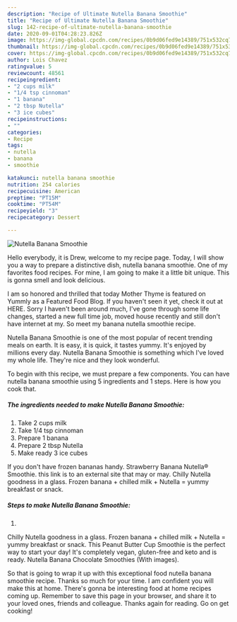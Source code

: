 ```yaml
---
description: "Recipe of Ultimate Nutella Banana Smoothie"
title: "Recipe of Ultimate Nutella Banana Smoothie"
slug: 142-recipe-of-ultimate-nutella-banana-smoothie
date: 2020-09-01T04:28:23.826Z
image: https://img-global.cpcdn.com/recipes/0b9d06fed9e14389/751x532cq70/nutella-banana-smoothie-recipe-main-photo.jpg
thumbnail: https://img-global.cpcdn.com/recipes/0b9d06fed9e14389/751x532cq70/nutella-banana-smoothie-recipe-main-photo.jpg
cover: https://img-global.cpcdn.com/recipes/0b9d06fed9e14389/751x532cq70/nutella-banana-smoothie-recipe-main-photo.jpg
author: Lois Chavez
ratingvalue: 5
reviewcount: 48561
recipeingredient:
- "2 cups milk"
- "1/4 tsp cinnoman"
- "1 banana"
- "2 tbsp Nutella"
- "3 ice cubes"
recipeinstructions:
- ""
categories:
- Recipe
tags:
- nutella
- banana
- smoothie

katakunci: nutella banana smoothie 
nutrition: 254 calories
recipecuisine: American
preptime: "PT15M"
cooktime: "PT54M"
recipeyield: "3"
recipecategory: Dessert

---
```



![Nutella Banana Smoothie](https://img-global.cpcdn.com/recipes/0b9d06fed9e14389/751x532cq70/nutella-banana-smoothie-recipe-main-photo.jpg)

Hello everybody, it is Drew, welcome to my recipe page. Today, I will show you a way to prepare a distinctive dish, nutella banana smoothie. One of my favorites food recipes. For mine, I am going to make it a little bit unique. This is gonna smell and look delicious.

I am so honored and thrilled that today Mother Thyme is featured on Yummly as a Featured Food Blog. If you haven&#39;t seen it yet, check it out at HERE. Sorry I haven&#39;t been around much, I&#39;ve gone through some life changes, started a new full time job, moved house recently and still don&#39;t have internet at my. So meet my banana nutella smoothie recipe.

Nutella Banana Smoothie is one of the most popular of recent trending meals on earth. It is easy, it is quick, it tastes yummy. It's enjoyed by millions every day. Nutella Banana Smoothie is something which I've loved my whole life. They're nice and they look wonderful.


To begin with this recipe, we must prepare a few components. You can have nutella banana smoothie using 5 ingredients and 1 steps. Here is how you cook that.

<!--inarticleads1-->

##### The ingredients needed to make Nutella Banana Smoothie:

1. Take 2 cups milk
1. Take 1/4 tsp cinnoman
1. Prepare 1 banana
1. Prepare 2 tbsp Nutella
1. Make ready 3 ice cubes


If you don&#39;t have frozen bananas handy. Strawberry Banana Nutella® Smoothie. this link is to an external site that may or may. Chilly Nutella goodness in a glass. Frozen banana + chilled milk + Nutella = yummy breakfast or snack. 

<!--inarticleads2-->

##### Steps to make Nutella Banana Smoothie:

1. 


Chilly Nutella goodness in a glass. Frozen banana + chilled milk + Nutella = yummy breakfast or snack. This Peanut Butter Cup Smoothie is the perfect way to start your day! It&#39;s completely vegan, gluten-free and keto and is ready. Nutella Banana Chocolate Smoothies (With images). 

So that is going to wrap it up with this exceptional food nutella banana smoothie recipe. Thanks so much for your time. I am confident you will make this at home. There's gonna be interesting food at home recipes coming up. Remember to save this page in your browser, and share it to your loved ones, friends and colleague. Thanks again for reading. Go on get cooking!
